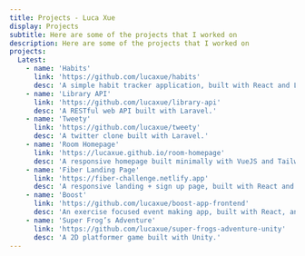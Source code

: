 ```yaml
---
title: Projects - Luca Xue
display: Projects
subtitle: Here are some of the projects that I worked on
description: Here are some of the projects that I worked on
projects:
  Latest:
    - name: 'Habits'
      link: 'https://github.com/lucaxue/habits'
      desc: 'A simple habit tracker application, built with React and Laravel.'
    - name: 'Library API'
      link: 'https://github.com/lucaxue/library-api'
      desc: 'A RESTful web API built with Laravel.'
    - name: 'Tweety'
      link: 'https://github.com/lucaxue/tweety'
      desc: 'A twitter clone built with Laravel.'
    - name: 'Room Homepage'
      link: 'https://lucaxue.github.io/room-homepage'
      desc: 'A responsive homepage built minimally with VueJS and Tailwind CSS.'
    - name: 'Fiber Landing Page'
      link: 'https://fiber-challenge.netlify.app'
      desc: 'A responsive landing + sign up page, built with React and Tailwind CSS.'
    - name: 'Boost'
      link: 'https://github.com/lucaxue/boost-app-frontend'
      desc: 'An exercise focused event making app, built with React, and ASP.NET Core.'
    - name: 'Super Frog’s Adventure'
      link: 'https://github.com/lucaxue/super-frogs-adventure-unity'
      desc: 'A 2D platformer game built with Unity.'
---
```


<ProjectList :projects="frontmatter.projects"/>
